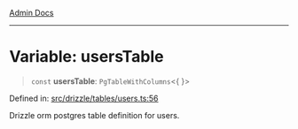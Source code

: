 [Admin Docs](/)

***

# Variable: usersTable

> `const` **usersTable**: `PgTableWithColumns`\<\{ \}\>

Defined in: [src/drizzle/tables/users.ts:56](https://github.com/Sourya07/talawa-api/blob/583d62db9438de398bb9012a4a2617e2cb268b08/src/drizzle/tables/users.ts#L56)

Drizzle orm postgres table definition for users.
